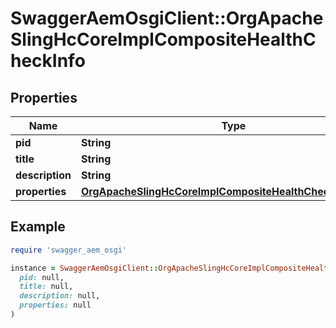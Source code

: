 # SwaggerAemOsgiClient::OrgApacheSlingHcCoreImplCompositeHealthCheckInfo

## Properties

| Name | Type | Description | Notes |
| ---- | ---- | ----------- | ----- |
| **pid** | **String** |  | [optional] |
| **title** | **String** |  | [optional] |
| **description** | **String** |  | [optional] |
| **properties** | [**OrgApacheSlingHcCoreImplCompositeHealthCheckProperties**](OrgApacheSlingHcCoreImplCompositeHealthCheckProperties.md) |  | [optional] |

## Example

```ruby
require 'swagger_aem_osgi'

instance = SwaggerAemOsgiClient::OrgApacheSlingHcCoreImplCompositeHealthCheckInfo.new(
  pid: null,
  title: null,
  description: null,
  properties: null
)
```

